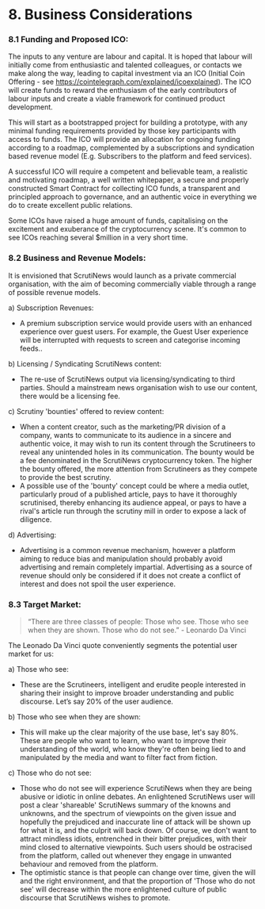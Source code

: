# 8. Business Considerations

### 8.1 Funding and Proposed ICO:
The inputs to any venture are labour and capital. It is hoped that labour will initially come from enthusiastic and talented colleagues, or contacts we make along the way, leading to capital investment via an ICO (Initial Coin Offering - see https://cointelegraph.com/explained/icoexplained). The ICO will create funds to reward the enthusiasm of the early contributors of labour inputs and create a viable framework for continued product development.

This will start as a bootstrapped project for building a prototype, with any minimal funding requirements provided by those key participants with access to funds. The ICO will provide an allocation for ongoing funding according to a roadmap, complemented by a subscriptions and syndication based revenue model (E.g. Subscribers to the platform and feed services).

A successful ICO will require a competent and believable team, a realistic and motivating roadmap, a well written whitepaper, a secure and properly constructed Smart Contract for collecting ICO funds, a transparent and principled approach to governance, and an authentic voice in everything we do to create excellent public relations.

Some ICOs have raised a huge amount of funds, capitalising on the excitement and exuberance of the cryptocurrency scene. It's common to see ICOs reaching several $million in a very short time.

### 8.2 Business and Revenue Models:
It is envisioned that ScrutiNews would launch as a private commercial organisation, with the aim of becoming commercially viable through a range of possible revenue models.

a) Subscription Revenues: 
* A premium subscription service would provide users with an enhanced experience over guest users. For example, the Guest User experience will be interrupted with requests to screen and categorise incoming feeds..

b) Licensing / Syndicating ScrutiNews content: 
* The re-use of ScrutiNews output via licensing/syndicating to third parties. Should a mainstream news organisation wish to use our content, there would be a licensing fee.

c) Scrutiny 'bounties' offered to review content:
* When a content creator, such as the marketing/PR division of a company, wants to communicate to its audience in a sincere and authentic voice, it may wish to run its content through the Scrutineers to reveal any unintended holes in its communication. The bounty would be a fee denominated in the ScrutiNews cryptocurrency token. The higher the bounty offered, the more attention from Scrutineers as they compete to provide the best scrutiny. 
* A possible use of the 'bounty' concept could be where a media outlet, particularly proud of a published article, pays to have it thoroughly scrutinised, thereby enhancing its audience appeal, or pays to have a rival's article run through the scrutiny mill in order to expose a lack of diligence.

d) Advertising: 
* Advertising is a common revenue mechanism, however a platform aiming to reduce bias and manipulation should probably avoid advertising and remain completely impartial. Advertising as a source of revenue should only be considered if it does not create a conflict of interest and does not spoil the user experience.

### 8.3 Target Market:
> “There are three classes of people: Those who see. Those who see when they are shown. Those who do not see.” - Leonardo Da Vinci

The Leonado Da Vinci quote conveniently segments the potential user market for us:

a) Those who see: 
* These are the Scrutineers, intelligent and erudite people interested in sharing their insight to improve broader understanding and public discourse. Let’s say 20% of the user audience.

b) Those who see when they are shown: 
* This will make up the clear majority of the use base, let's say 80%. These are people who want to learn, who want to improve their understanding of the world, who know they're often being lied to and manipulated by the media and want to filter fact from fiction.

c) Those who do not see:
* Those who do not see will experience ScrutiNews when they are being abusive or idiotic in online debates. An enlightened ScrutiNews user will post a clear 'shareable' ScrutiNews summary of the knowns and unknowns, and the spectrum of viewpoints on the given issue and hopefully the prejudiced and inaccurate line of attack will be shown up for what it is, and the culprit will back down. Of course, we don't want to attract mindless idiots, entrenched in their bitter prejudices, with their mind closed to alternative viewpoints. Such users should be ostracised from the platform, called out whenever they engage in unwanted behaviour and removed from the platform.
* The optimistic stance is that people can change over time, given the will and the right environment, and that the proportion of 'Those who do not see' will decrease within the more enlightened culture of public discourse that ScrutiNews wishes to promote.
